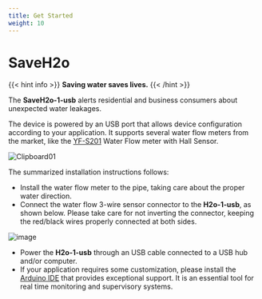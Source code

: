 ```yaml
---
title: Get Started
weight: 10
---
```

# SaveH2o

{{< hint info >}}
**Saving water saves lives.**
{{< /hint >}}

The **SaveH2o-1-usb** alerts residential and business consumers about unexpected water leakages.

The device is powered by an USB port that allows device configuration according to your application. It supports several water flow meters from the market, like the [YF-S201](https://www.aliexpress.com/item/32958118358.html) Water Flow meter with Hall Sensor.

![Clipboard01](https://user-images.githubusercontent.com/86032/85613901-bdf72e80-b630-11ea-92b6-dd4999bf197b.jpg)

The summarized installation instructions follows:

- Install the water flow meter to the pipe, taking care about the proper water direction.
- Connect the water flow 3-wire sensor connector to the **H2o-1-usb**, as shown below. Please take care for not inverting the connector, keeping the red/black wires properly connected at both sides.

![image](https://user-images.githubusercontent.com/86032/93824994-c6183780-fc3a-11ea-9731-699485272036.png)

- Power the **H2o-1-usb** through an USB cable connected to a USB hub and/or computer.
- If your application requires some customization, please install the [Arduino IDE](https://www.arduino.cc/en/Main/Software) that provides exceptional support. It is an essential tool for real time monitoring and supervisory systems.